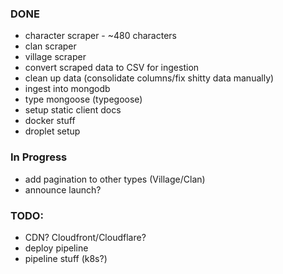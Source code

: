 ### DONE

- character scraper - ~480 characters
- clan scraper
- village scraper
- convert scraped data to CSV for ingestion
- clean up data (consolidate columns/fix shitty data manually)
- ingest into mongodb
- type mongoose (typegoose)
- setup static client docs
- docker stuff
- droplet setup

### In Progress
- add pagination to other types (Village/Clan)
- announce launch?

### TODO:
- CDN? Cloudfront/Cloudflare?
- deploy pipeline
- pipeline stuff (k8s?)
